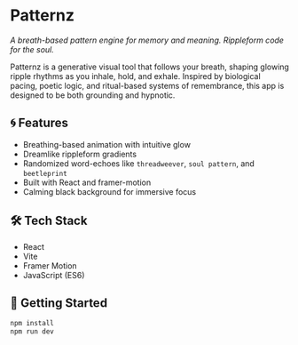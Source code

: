 # Patternz

*A breath-based pattern engine for memory and meaning. Rippleform code for the soul.*

Patternz is a generative visual tool that follows your breath, shaping glowing ripple rhythms as you inhale, hold, and exhale. Inspired by biological pacing, poetic logic, and ritual-based systems of remembrance, this app is designed to be both grounding and hypnotic.

## 🌀 Features
- Breathing-based animation with intuitive glow
- Dreamlike rippleform gradients
- Randomized word-echoes like `threadweever`, `soul pattern`, and `beetleprint`
- Built with React and framer-motion
- Calming black background for immersive focus

## 🛠 Tech Stack
- React
- Vite
- Framer Motion
- JavaScript (ES6)

## 🧭 Getting Started

```bash
npm install
npm run dev

